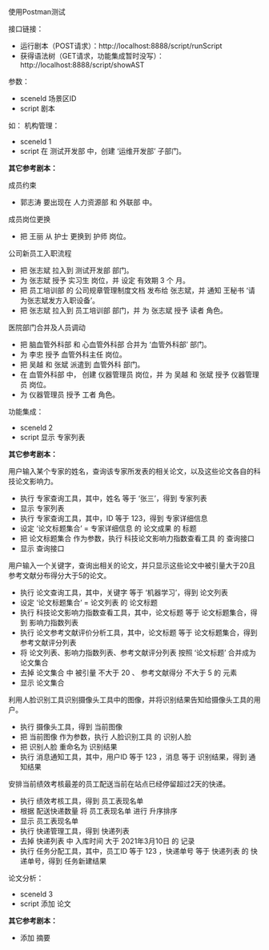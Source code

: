 使用Postman测试

接口链接：
* 运行剧本（POST请求）：http://localhost:8888/script/runScript
* 获得语法树（GET请求，功能集成暂时没写）：http://localhost:8888/script/showAST

参数：
* sceneId 场景区ID
* script 剧本

如：
机构管理：
* sceneId 1
* script 在 测试开发部 中，创建 ‘运维开发部’ 子部门。

**其它参考剧本：**

成员约束
* 郭志涛 要出现在 人力资源部 和 外联部 中。

成员岗位更换
* 把 王丽 从 护士 更换到 护师 岗位。

公司新员工入职流程
* 把 张志斌 拉入到 测试开发部 部门。
* 为 张志斌 授予 实习生 岗位，并 设定 有效期 3 个 月。
* 把 员工培训部 的 公司规章管理制度文档 发布给 张志斌，并 通知 王秘书 ‘请为张志斌发方入职设备’。
* 把 张志斌 拉入到 员工培训部 部门，并 为 张志斌 授予 读者 角色。

医院部门合并及人员调动
* 把 脑血管外科部 和 心血管外科部 合并为 ‘血管外科部’ 部门。
* 为 李忠 授予 血管外科主任 岗位。
* 把 吴越 和 张斌 派遣到 血管外科 部门。
* 在 血管外科部 中， 创建 仪器管理员 岗位，并 为 吴越 和 张斌 授予 仪器管理员 岗位。
* 为 仪器管理员 授予 工者 角色。

功能集成：
* sceneId 2
* script 显示 专家列表

**其它参考剧本：**

用户输入某个专家的姓名，查询该专家所发表的相关论文，以及这些论文各自的科技论文影响力。
* 执行 专家查询工具，其中，姓名 等于 ‘张三’，得到 专家列表
* 显示 专家列表
* 执行 专家查询工具，其中，ID 等于 123，得到 专家详细信息
* 设定 ‘论文标题集合’ = 专家详细信息 的 论文成果 的 标题
* 把 论文标题集合 作为参数，执行 科技论文影响力指数查看工具 的 查询接口
* 显示 查询接口

用户输入一个关键字，查询出相关的论文，并只显示这些论文中被引量大于20且参考文献分布得分大于5的论文。
* 执行 论文查询工具，其中，关键字 等于 ‘机器学习’，得到 论文列表
* 设定 ‘论文标题集合’ =  论文列表 的 论文标题
* 执行 科技论文影响力指数查看工具，其中，论文标题 等于 论文标题集合，得到 影响力指数列表
* 执行 论文参考文献评价分析工具，其中，论文标题 等于 论文标题集合，得到 参考文献评分列表
* 将 论文列表、影响力指数列表、参考文献评分列表 按照 ‘论文标题’ 合并成为 论文集合
* 去掉 论文集合 中 被引量 不大于 20 、 参考文献得分 不大于 5 的 元素
* 显示 论文集合

利用人脸识别工具识别摄像头工具中的图像，并将识别结果告知给摄像头工具的用户。
* 执行 摄像头工具，得到 当前图像
* 把 当前图像 作为参数，执行 人脸识别工具 的 识别人脸
* 把 识别人脸 重命名为 识别结果
* 执行 消息通知工具，其中，用户ID 等于 123 ，消息 等于 识别结果，得到 通知结果

安排当前绩效考核最差的员工配送当前在站点已经停留超过2天的快递。
* 执行 绩效考核工具，得到 员工表现名单
* 根据 配送快递数量 将 员工表现名单 进行 升序排序
* 显示 员工表现名单
* 执行 快递管理工具，得到 快递列表
* 去掉 快递列表 中 入库时间 大于 2021年3月10日 的 记录
* 执行 任务分配工具，其中，员工ID 等于 123 ，快递单号 等于 快递列表 的 快递单号，得到 任务新建结果

论文分析：
* sceneId 3
* script 添加 论文

**其它参考剧本：**

* 添加 摘要

